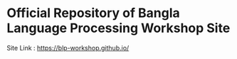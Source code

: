 # Official Repository of Bangla Language Processing Workshop Site

Site Link : https://blp-workshop.github.io/
